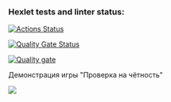 ### Hexlet tests and linter status:
[![Actions Status](https://github.com/Xomyakkk/java-project-61/actions/workflows/hexlet-check.yml/badge.svg)](https://github.com/Xomyakkk/java-project-61/actions)


[![Quality Gate Status](https://sonarcloud.io/api/project_badges/measure?project=Xomyakkk_java-project-61&metric=alert_status)](https://sonarcloud.io/summary/new_code?id=Xomyakkk_java-project-61)


[![Quality gate](https://sonarcloud.io/api/project_badges/quality_gate?project=Xomyakkk_java-project-61)](https://sonarcloud.io/summary/new_code?id=Xomyakkk_java-project-61)


Демонстрация игры "Проверка на чётность"

<a href="https://asciinema.org/a/4WFCHM4BUlk3b1EwaJMfRN1Nd" target="_blank"><img src="https://asciinema.org/a/4WFCHM4BUlk3b1EwaJMfRN1Nd.svg" /></a>
